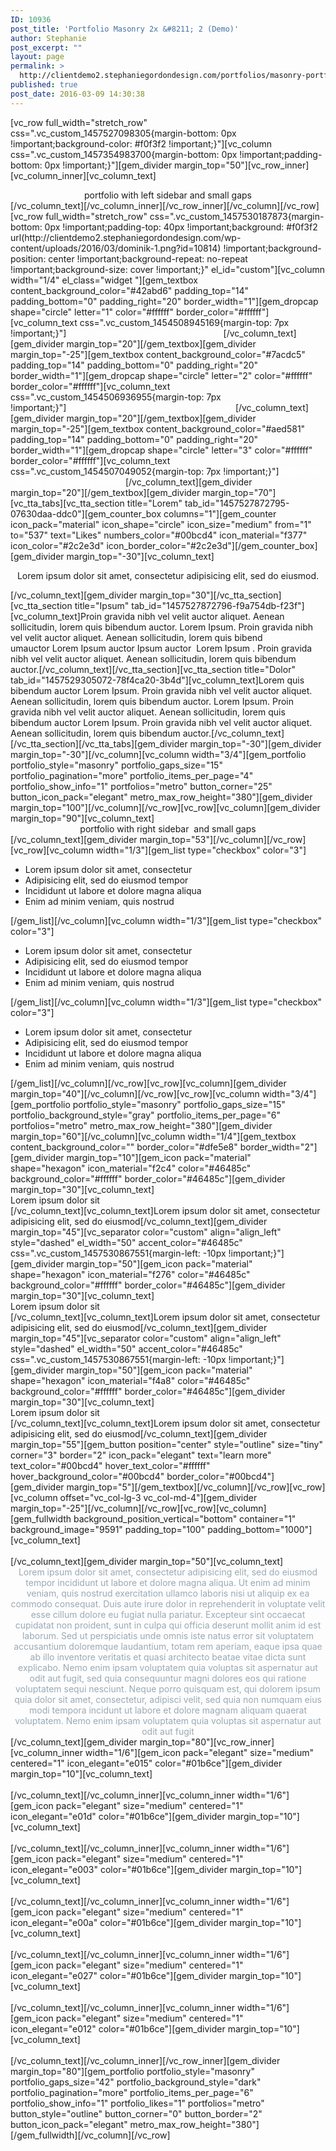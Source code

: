 ```yaml
---
ID: 10936
post_title: 'Portfolio Masonry 2x &#8211; 2 (Demo)'
author: Stephanie
post_excerpt: ""
layout: page
permalink: >
  http://clientdemo2.stephaniegordondesign.com/portfolios/masonry-portfolio-grid-demo/portfolio-masonry-2x-2/
published: true
post_date: 2016-03-09 14:30:38
---
```

[vc_row full_width="stretch_row" css=".vc_custom_1457527098305{margin-bottom: 0px !important;background-color: #f0f3f2 !important;}"][vc_column css=".vc_custom_1457354983700{margin-bottom: 0px !important;padding-bottom: 0px !important;}"][gem_divider margin_top="50"][vc_row_inner][vc_column_inner][vc_column_text]
<div class="title-h2" style="text-align: center;">portfolio with left sidebar and small gaps</div>
[/vc_column_text][/vc_column_inner][/vc_row_inner][/vc_column][/vc_row][vc_row full_width="stretch_row" css=".vc_custom_1457530187873{margin-bottom: 0px !important;padding-top: 40px !important;background: #f0f3f2 url(http://clientdemo2.stephaniegordondesign.com/wp-content/uploads/2016/03/dominik-1.png?id=10814) !important;background-position: center !important;background-repeat: no-repeat !important;background-size: cover !important;}" el_id="custom"][vc_column width="1/4" el_class="widget "][gem_textbox content_background_color="#42abd6" padding_top="14" padding_bottom="0" padding_right="20" border_width="1"][gem_dropcap shape="circle" letter="1" color="#ffffff" border_color="#ffffff"][vc_column_text css=".vc_custom_1454508945169{margin-top: 7px !important;}"]<span style="color: #fff;">Lorem ipsum dolor amet, consectetur </span>[/vc_column_text][gem_divider margin_top="20"][/gem_textbox][gem_divider margin_top="-25"][gem_textbox content_background_color="#7acdc5" padding_top="14" padding_bottom="0" padding_right="20" border_width="1"][gem_dropcap shape="circle" letter="2" color="#ffffff" border_color="#ffffff"][vc_column_text css=".vc_custom_1454506936955{margin-top: 7px !important;}"]<span style="color: #fff;">Consectetu elit sed adipisicing, eiusmod </span>[/vc_column_text][gem_divider margin_top="20"][/gem_textbox][gem_divider margin_top="-25"][gem_textbox content_background_color="#aed581" padding_top="14" padding_bottom="0" padding_right="20" border_width="1"][gem_dropcap shape="circle" letter="3" color="#ffffff" border_color="#ffffff"][vc_column_text css=".vc_custom_1454507049052{margin-top: 7px !important;}"]<span style="color: #fff;">Adipisicing elit, sed do eiusmod tempor</span>[/vc_column_text][gem_divider margin_top="20"][/gem_textbox][gem_divider margin_top="70"][vc_tta_tabs][vc_tta_section title="Lorem" tab_id="1457527872795-07630daa-ddc0"][gem_counter_box columns="1"][gem_counter icon_pack="material" icon_shape="circle" icon_size="medium" from="1" to="537" text="Likes" numbers_color="#00bcd4" icon_material="f377" icon_color="#2c2e3d" icon_border_color="#2c2e3d"][/gem_counter_box][gem_divider margin_top="-30"][vc_column_text]
<p style="text-align: center;">Lorem ipsum dolor sit amet, consectetur adipisicing elit, sed do eiusmod.</p>
[/vc_column_text][gem_divider margin_top="30"][/vc_tta_section][vc_tta_section title="Ipsum" tab_id="1457527872796-f9a754db-f23f"][vc_column_text]Proin gravida nibh vel velit auctor aliquet. Aenean sollicitudin, lorem quis bibendum auctor. Lorem Ipsum. Proin gravida nibh vel velit auctor aliquet. Aenean sollicitudin, lorem quis bibend umauctor Lorem Ipsum auctor Ipsum auctor  Lorem Ipsum . Proin gravida nibh vel velit auctor aliquet. Aenean sollicitudin, lorem quis bibendum auctor.[/vc_column_text][/vc_tta_section][vc_tta_section title="Dolor" tab_id="1457529305072-78f4ca20-3b4d"][vc_column_text]Lorem quis bibendum auctor Lorem Ipsum. Proin gravida nibh vel velit auctor aliquet. Aenean sollicitudin, lorem quis bibendum auctor. Lorem Ipsum. Proin gravida nibh vel velit auctor aliquet. Aenean sollicitudin, lorem quis bibendum auctor Lorem Ipsum. Proin gravida nibh vel velit auctor aliquet. Aenean sollicitudin, lorem quis bibendum auctor.[/vc_column_text][/vc_tta_section][/vc_tta_tabs][gem_divider margin_top="-30"][gem_divider margin_top="-30"][/vc_column][vc_column width="3/4"][gem_portfolio portfolio_style="masonry" portfolio_gaps_size="15" portfolio_pagination="more" portfolio_items_per_page="4" portfolio_show_info="1" portfolios="metro" button_corner="25" button_icon_pack="elegant" metro_max_row_height="380"][gem_divider margin_top="100"][/vc_column][/vc_row][vc_row][vc_column][gem_divider margin_top="90"][vc_column_text]
<div class="title-h2" style="text-align: center;"><span class="light">portfolio with right sidebar  and small gaps</span></div>
[/vc_column_text][gem_divider margin_top="53"][/vc_column][/vc_row][vc_row][vc_column width="1/3"][gem_list type="checkbox" color="3"]
<ul>
 	<li>Lorem ipsum dolor sit amet, consectetur</li>
 	<li>Adipisicing elit, sed do eiusmod tempor</li>
 	<li>Incididunt ut labore et dolore magna aliqua</li>
 	<li>Enim ad minim veniam, quis nostrud</li>
</ul>
[/gem_list][/vc_column][vc_column width="1/3"][gem_list type="checkbox" color="3"]
<ul>
 	<li>Lorem ipsum dolor sit amet, consectetur</li>
 	<li>Adipisicing elit, sed do eiusmod tempor</li>
 	<li>Incididunt ut labore et dolore magna aliqua</li>
 	<li>Enim ad minim veniam, quis nostrud</li>
</ul>
[/gem_list][/vc_column][vc_column width="1/3"][gem_list type="checkbox" color="3"]
<ul>
 	<li>Lorem ipsum dolor sit amet, consectetur</li>
 	<li>Adipisicing elit, sed do eiusmod tempor</li>
 	<li>Incididunt ut labore et dolore magna aliqua</li>
 	<li>Enim ad minim veniam, quis nostrud</li>
</ul>
[/gem_list][/vc_column][/vc_row][vc_row][vc_column][gem_divider margin_top="40"][/vc_column][/vc_row][vc_row][vc_column width="3/4"][gem_portfolio portfolio_style="masonry" portfolio_gaps_size="15" portfolio_background_style="gray" portfolio_items_per_page="6" portfolios="metro" metro_max_row_height="380"][gem_divider margin_top="60"][/vc_column][vc_column width="1/4"][gem_textbox content_background_color="" border_color="#dfe5e8" border_width="2"][gem_divider margin_top="10"][gem_icon pack="material" shape="hexagon" icon_material="f2c4" color="#46485c" background_color="#ffffff" border_color="#46485c"][gem_divider margin_top="30"][vc_column_text]
<div class="title-h5"><span class="light">Lorem ipsum</span>
<span class="light">dolor sit</span></div>
[/vc_column_text][vc_column_text]Lorem ipsum dolor sit amet, consectetur adipisicing elit, sed do eiusmod[/vc_column_text][gem_divider margin_top="45"][vc_separator color="custom" align="align_left" style="dashed" el_width="50" accent_color="#46485c" css=".vc_custom_1457530867551{margin-left: -10px !important;}"][gem_divider margin_top="50"][gem_icon pack="material" shape="hexagon" icon_material="f276" color="#46485c" background_color="#ffffff" border_color="#46485c"][gem_divider margin_top="30"][vc_column_text]
<div class="title-h5"><span class="light">Lorem ipsum</span>
<span class="light">dolor sit</span></div>
[/vc_column_text][vc_column_text]Lorem ipsum dolor sit amet, consectetur adipisicing elit, sed do eiusmod[/vc_column_text][gem_divider margin_top="45"][vc_separator color="custom" align="align_left" style="dashed" el_width="50" accent_color="#46485c" css=".vc_custom_1457530867551{margin-left: -10px !important;}"][gem_divider margin_top="50"][gem_icon pack="material" shape="hexagon" icon_material="f4a8" color="#46485c" background_color="#ffffff" border_color="#46485c"][gem_divider margin_top="30"][vc_column_text]
<div class="title-h5"><span class="light">Lorem ipsum</span>
<span class="light">dolor sit</span></div>
[/vc_column_text][vc_column_text]Lorem ipsum dolor sit amet, consectetur adipisicing elit, sed do eiusmod[/vc_column_text][gem_divider margin_top="55"][gem_button position="center" style="outline" size="tiny" corner="3" border="2" icon_pack="elegant" text="learn more" text_color="#00bcd4" hover_text_color="#ffffff" hover_background_color="#00bcd4" border_color="#00bcd4"][gem_divider margin_top="5"][/gem_textbox][/vc_column][/vc_row][vc_row][vc_column offset="vc_col-lg-3 vc_col-md-4"][gem_divider margin_top="-25"][/vc_column][/vc_row][vc_row][vc_column][gem_fullwidth background_position_vertical="bottom" container="1" background_image="9591" padding_top="100" padding_bottom="1000"][vc_column_text]
<div class="title-h2" style="text-align: center;"><span style="color: #ffffff;">portfolio with big gaps</span></div>
[/vc_column_text][gem_divider margin_top="50"][vc_column_text]
<p style="text-align: center; max-width: 1200px; margin: 0 auto;"><span style="color: #99a9b5;">Lorem ipsum dolor sit amet, consectetur adipisicing elit, sed do eiusmod tempor incididunt ut labore et dolore magna aliqua. Ut enim ad minim veniam, quis nostrud exercitation ullamco laboris nisi ut aliquip ex ea commodo consequat. Duis aute irure dolor in reprehenderit in voluptate velit esse cillum dolore eu fugiat nulla pariatur. Excepteur sint occaecat cupidatat non proident, sunt in culpa qui officia deserunt mollit anim id est laborum. Sed ut perspiciatis unde omnis iste natus error sit voluptatem accusantium doloremque laudantium, totam rem aperiam, eaque ipsa quae ab illo inventore veritatis et quasi architecto beatae vitae dicta sunt explicabo. Nemo enim ipsam voluptatem quia voluptas sit aspernatur aut odit aut fugit, sed quia consequuntur magni dolores eos qui ratione voluptatem sequi nesciunt. Neque porro quisquam est, qui dolorem ipsum quia dolor sit amet, consectetur, adipisci velit, sed quia non numquam eius modi tempora incidunt ut labore et dolore magnam aliquam quaerat voluptatem. Nemo enim ipsam voluptatem quia voluptas sit aspernatur aut odit aut fugit</span></p>
[/vc_column_text][gem_divider margin_top="80"][vc_row_inner][vc_column_inner width="1/6"][gem_icon pack="elegant" size="medium" centered="1" icon_elegant="e015" color="#01b6ce"][gem_divider margin_top="10"][vc_column_text]
<div class="title-h6" style="text-align: center;"><span class="light" style="color: #ffffff;">lorem ipsum</span></div>
[/vc_column_text][/vc_column_inner][vc_column_inner width="1/6"][gem_icon pack="elegant" size="medium" centered="1" icon_elegant="e01d" color="#01b6ce"][gem_divider margin_top="10"][vc_column_text]
<div class="title-h6" style="text-align: center;"><span class="light" style="color: #ffffff;">lorem ipsum</span></div>
[/vc_column_text][/vc_column_inner][vc_column_inner width="1/6"][gem_icon pack="elegant" size="medium" centered="1" icon_elegant="e003" color="#01b6ce"][gem_divider margin_top="10"][vc_column_text]
<div class="title-h6" style="text-align: center;"><span class="light" style="color: #ffffff;">lorem ipsum</span></div>
[/vc_column_text][/vc_column_inner][vc_column_inner width="1/6"][gem_icon pack="elegant" size="medium" centered="1" icon_elegant="e00a" color="#01b6ce"][gem_divider margin_top="10"][vc_column_text]
<div class="title-h6" style="text-align: center;"><span class="light" style="color: #ffffff;">lorem ipsum</span></div>
[/vc_column_text][/vc_column_inner][vc_column_inner width="1/6"][gem_icon pack="elegant" size="medium" centered="1" icon_elegant="e027" color="#01b6ce"][gem_divider margin_top="10"][vc_column_text]
<div class="title-h6" style="text-align: center;"><span class="light" style="color: #ffffff;">lorem ipsum</span></div>
[/vc_column_text][/vc_column_inner][vc_column_inner width="1/6"][gem_icon pack="elegant" size="medium" centered="1" icon_elegant="e012" color="#01b6ce"][gem_divider margin_top="10"][vc_column_text]
<div class="title-h6" style="text-align: center;"><span class="light" style="color: #ffffff;">lorem ipsum</span></div>
[/vc_column_text][/vc_column_inner][/vc_row_inner][gem_divider margin_top="80"][gem_portfolio portfolio_style="masonry" portfolio_gaps_size="42" portfolio_background_style="dark" portfolio_pagination="more" portfolio_items_per_page="6" portfolio_show_info="1" portfolio_likes="1" portfolios="metro" button_style="outline" button_corner="0" button_border="2" button_icon_pack="elegant" metro_max_row_height="380"][/gem_fullwidth][/vc_column][/vc_row]